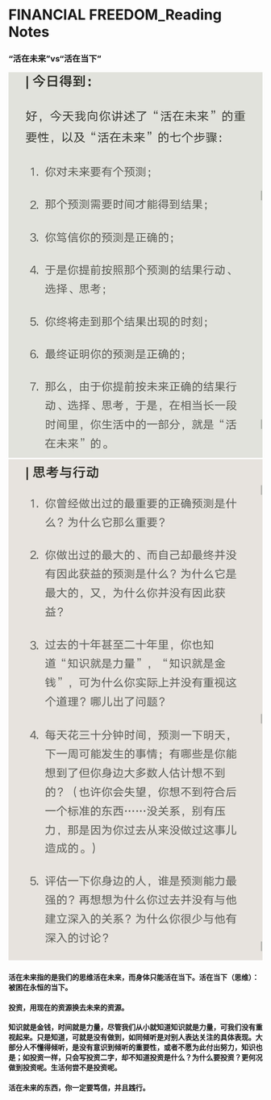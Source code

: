 # FINANCIAL FREEDOM_Reading Notes

### “活在未来”vs“活在当下”

![](images/How-to-do1.JPG)
![](images/question1.PNG)
#### 活在未来指的是我们的思维活在未来，而身体只能活在当下。活在当下（思维）：被困在永恒的当下。
#### 投资，用现在的资源换去未来的资源。
#### 知识就是金钱，时间就是力量，尽管我们从小就知道知识就是力量，可我们没有重视起来。只是知道，可就是没有做到，如同倾听是对别人表达关注的具体表现。大部分人不懂得倾听，是没有意识到倾听的重要性，或者不愿为此付出努力，知识也是；如投资一样，只会写投资二字，却不知道投资是什么？为什么要投资？更何况做到投资呢。生活何尝不是投资呢。
#### 活在未来的东西，你一定要笃信，并且践行。

 

